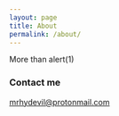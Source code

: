 ```yaml
---
layout: page
title: About
permalink: /about/
---
```


More than alert(1) 

### Contact me

[mrhydevil@protonmail.com](mailto:mrhydevil@protonmail.com)